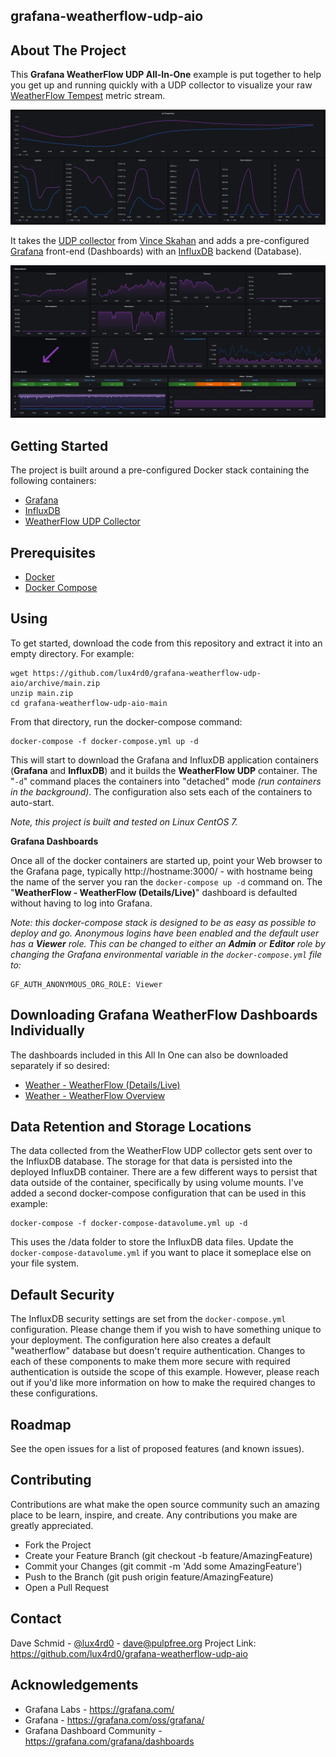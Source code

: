 
## grafana-weatherflow-udp-aio

## About The Project

This **Grafana WeatherFlow UDP All-In-One** example is put together to help you get up and running quickly with a UDP collector to visualize your raw [WeatherFlow Tempest](https://weatherflow.com/tempest-weather-system/) metric stream. 

<center><img src="./weatherflow-weatherflow_overview.jpg"></center>

It takes the [UDP collector](https://github.com/vinceskahan/weatherflow-udp-listener) from [Vince Skahan](https://github.com/vinceskahan) and adds a pre-configured [Grafana](https://grafana.com/oss/grafana/) front-end (Dashboards) with an [InfluxDB](https://www.influxdata.com/products/influxdb/) backend (Database). 

<center><img src="./weatherflow-weatherflow_details-live.jpg"></center>

## Getting Started

The project is built around a pre-configured Docker stack containing the following containers:

 - [Grafana](https://grafana.com/oss/grafana/)
 - [InfluxDB](https://www.influxdata.com/products/influxdb/)
 - [WeatherFlow UDP Collector](https://github.com/vinceskahan/weatherflow-udp-listener)

## Prerequisites

- [Docker](https://docs.docker.com/install)
- [Docker Compose](https://docs.docker.com/compose/install)

## Using

To get started, download the code from this repository and extract it into an empty directory. For example:

    wget https://github.com/lux4rd0/grafana-weatherflow-udp-aio/archive/main.zip
    unzip main.zip
    cd grafana-weatherflow-udp-aio-main
    
From that directory, run the docker-compose command:

    docker-compose -f docker-compose.yml up -d

This will start to download the Grafana and InfluxDB application containers (**Grafana** and **InfluxDB**) and it builds the **WeatherFlow UDP** container. The "`-d`" command places the containers into "detached" mode *(run containers in the background)*. The configuration also sets each of the containers to auto-start.

*Note, this project is built and tested on Linux CentOS 7.* 

**Grafana Dashboards**

Once all of the docker containers are started up, point your Web browser to the Grafana page, typically http://hostname:3000/ - with hostname being the name of the server you ran the `docker-compose up -d` command on. The "**WeatherFlow - WeatherFlow (Details/Live)**" dashboard is defaulted without having to log into Grafana.

*Note: this docker-compose stack is designed to be as easy as possible to deploy and go. Anonymous logins have been enabled and the default user has a **Viewer** role. This can be changed to either an **Admin** or **Editor** role by changing the Grafana environmental variable in the `docker-compose.yml` file to:*

    GF_AUTH_ANONYMOUS_ORG_ROLE: Viewer

## Downloading Grafana WeatherFlow Dashboards Individually

The dashboards included in this All In One can also be downloaded separately if so desired:

- [Weather - WeatherFlow (Details/Live)](https://grafana.com/grafana/dashboards/13858)
- [Weather - WeatherFlow Overview](https://grafana.com/grafana/dashboards/13857)

## Data Retention and Storage Locations

The data collected from the WeatherFlow UDP collector gets sent over to the InfluxDB database. The storage for that data is persisted into the deployed InfluxDB container. There are a few different ways to persist that data outside of the container, specifically by using volume mounts. I've added a second docker-compose configuration that can be used in this example:

    docker-compose -f docker-compose-datavolume.yml up -d

This uses the /data folder to store the InfluxDB data files. Update the `docker-compose-datavolume.yml` if you want to place it someplace else on your file system.

## Default Security

The InfluxDB security settings are set from the `docker-compose.yml` configuration. Please change them if you wish to have something unique to your deployment. The configuration here also creates a default "weatherflow" database but doesn't require authentication. Changes to each of these components to make them more secure with required authentication is outside the scope of this example. However, please reach out if you'd like more information on how to make the required changes to these configurations. 

## Roadmap

See the open issues for a list of proposed features (and known issues).

## Contributing

Contributions are what make the open source community such an amazing place to be learn, inspire, and create. Any contributions you make are greatly appreciated.

- Fork the Project
- Create your Feature Branch (git checkout -b feature/AmazingFeature)
- Commit your Changes (git commit -m 'Add some AmazingFeature')
- Push to the Branch (git push origin feature/AmazingFeature)
- Open a Pull Request

## Contact

Dave Schmid - [@lux4rd0](https://twitter.com/lux4rd0) - dave@pulpfree.org
Project Link: https://github.com/lux4rd0/grafana-weatherflow-udp-aio

## Acknowledgements

- Grafana Labs - https://grafana.com/
- Grafana - https://grafana.com/oss/grafana/
- Grafana Dashboard Community - https://grafana.com/grafana/dashboards
